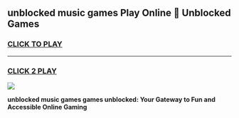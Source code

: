 
## unblocked music games Play Online 👋 Unblocked Games
<h3>
<a href="https://premium.freeplayer.one?title=unblocked_music_games&ref=19F">CLICK TO PLAY</a></h3>
<hr>

<h3>
<a href="https://premium.freeplayer.one?title=unblocked_music_games&ref=19F">CLICK 2 PLAY</a>
  
</h3>

<a href="https://premium.freeplayer.one?title=unblocked_music_games&ref=19F"><img src="https://clearcache.store/games.png"></a>


**unblocked music games games unblocked: Your Gateway to Fun and Accessible Online Gaming**
